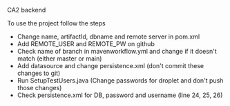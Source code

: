 CA2 backend

To use the project follow the steps

- Change name, artifactId, dbname and remote server in pom.xml
- Add REMOTE_USER and REMOTE_PW on github
- Check name of branch in mavenworkflow.yml and change if it doesn't match (either master or main)
- Add datasource and change persistence.xml (don't commit these changes to git)
- Run SetupTestUsers.java (Change passwords for droplet and don't push those changes)
- Check persistence.xml for DB, password and username (line 24, 25, 26)